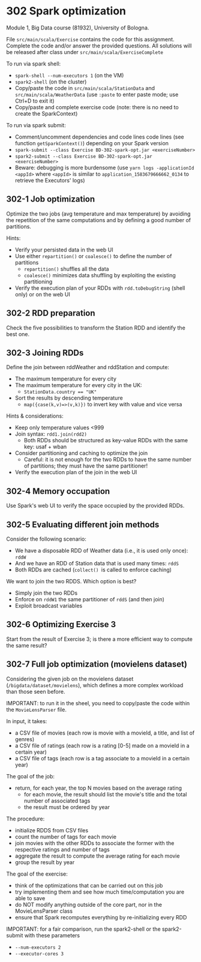 # 302 Spark optimization

Module 1, Big Data course (81932), University of Bologna.

File ```src/main/scala/Exercise``` contains the code for this assignment. 
Complete the code and/or answer the provided questions.
All solutions will be released after class under ```src/main/scala/ExerciseComplete```

To run via spark shell:
- ```spark-shell --num-executors 1``` (on the VM)
- ```spark2-shell``` (on the cluster)
- Copy/paste the code in ```src/main/scala/StationData``` and ```src/main/scala/WeatherData``` (use ```:paste``` to enter paste mode; use Ctrl+D to exit it)
- Copy/paste and complete exercise code (note: there is no need to create the SparkContext)

To run via spark submit:
- Comment/uncomment dependencies and code lines code lines (see function ```getSparkContext()```) depending on your Spark version
- ```spark-submit --class Exercise BD-302-spark-opt.jar <exerciseNumber>```
- ```spark2-submit --class Exercise BD-302-spark-opt.jar <exerciseNumber>```
- Beware: debugging is more burdensome (use ```yarn logs -applicationId <appId>``` where ```<appId>``` is similar to ```application_1583679666662_0134``` to retrieve the Executors' logs)

## 302-1 Job optimization

Optimize the two jobs (avg temperature and max temperature) by avoiding the repetition of the same computations and by defining a good number of partitions.

Hints:
- Verify your persisted data in the web UI
- Use either ```repartition()``` or ```coalesce()``` to define the number of partitions
  - ```repartition()``` shuffles all the data
  - ```coalesce()``` minimizes data shuffling by exploiting the existing partitioning
- Verify the execution plan of your RDDs with ```rdd.toDebugString``` (shell only) or on the web UI

## 302-2 RDD preparation

Check the five possibilities to transform the Station RDD and identify the best one.

## 302-3 Joining RDDs

Define the join between rddWeather and rddStation and compute:
- The maximum temperature for every city
- The maximum temperature for every city in the UK: 
  - ```StationData.country == "UK"```
- Sort the results by descending temperature
  - ```map({case(k,v)=>(v,k)})``` to invert key with value and vice versa

Hints & considerations:
- Keep only temperature values <999
- Join syntax: ```rdd1.join(rdd2)```
  - Both RDDs should be structured as key-value RDDs with the same key: usaf + wban
- Consider partitioning and caching to optimize the join
  - Careful: it is not enough for the two RDDs to have the same number of partitions; they must have the same partitioner!
- Verify the execution plan of the join in the web UI

## 302-4 Memory occupation

Use Spark's web UI to verify the space occupied by the provided RDDs.

## 302-5 Evaluating different join methods

Consider the following scenario:
- We have a disposable RDD of Weather data (i.e., it is used only once): ```rddW```
- And we have an RDD of Station data that is used many times: ```rddS```
- Both RDDs are cached (```collect() ```is called to enforce caching)

We want to join the two RDDS. Which option is best?
- Simply join the two RDDs
- Enforce on ```rddW1``` the same partitioner of ```rddS``` (and then join)
- Exploit broadcast variables

## 302-6 Optimizing Exercise 3

Start from the result of Exercise 3; is there a more efficient way to compute the same result?

## 302-7 Full job optimization (movielens dataset)

Considering the given job on the movielens dataset (```/bigdata/dataset/movielens```), which defines a more complex workload than those seen before.

IMPORTANT: to run it in the sheel, you need to copy/paste the code within the ```MovieLensParser``` file.

In input, it takes:
- a CSV file of movies (each row is movie with a movieId, a title, and list of genres)
- a CSV file of ratings (each row is a rating [0-5] made on a movieId in a certain year)
- a CSV file of tags (each row is a tag associate to a movieId in a certain year)

The goal of the job:
- return, for each year, the top N movies based on the average rating
  - for each movie, the result should list the movie's title and the total number of associated tags
  - the result must be ordered by year

The procedure:
- initialize RDDS from CSV files
- count the number of tags for each movie
- join movies with the other RDDs to associate the former with the respective ratings and number of tags
- aggregate the result to compute the average rating for each movie
- group the result by year

The goal of the exercise:
- think of the optimizations that can be carried out on this job
- try implementing them and see how much time/computation you are able to save
- do NOT modify anything outside of the core part, nor in the MovieLensParser class
- ensure that Spark recomputes everything by re-initializing every RDD

IMPORTANT: for a fair comparison, run the spark2-shell or the spark2-submit with these parameters
- ```--num-executors 2```
- ```--executor-cores 3```

